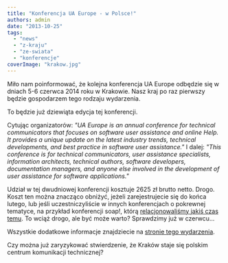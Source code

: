 ```yaml
---
title: "Konferencja UA Europe - w Polsce!"
authors: admin
date: "2013-10-25"
tags:
  - "news"
  - "z-kraju"
  - "ze-swiata"
  - "konferencje"
coverImage: "krakow.jpg"
---
```


Miło nam poinformować, że kolejna konferencja UA Europe odbędzie się w dniach
5-6 czerwca 2014 roku w Krakowie. Nasz kraj po raz pierwszy będzie gospodarzem
tego rodzaju wydarzenia.

To będzie już dziewiąta edycja tej konferencji.

Cytując organizatorów: _"UA Europe is an annual conference for technical
communicators that focuses on software user assistance and online Help. It
provides a unique update on the latest industry trends, technical developments,
and best practice in software user assistance."_ I dalej: _"This conference is
for technical communicators, user assistance specialists, information
architects, technical authors, software developers, documentation managers, and
anyone else involved in the development of user assistance for software
applications."_

Udział w tej dwudniowej konferencji kosztuje 2625 zł brutto netto. Drogo. Koszt
ten można znacząco obniżyć, jeżeli zarejestrujecie się do końca lutego, lub
jeśli uczestniczyliście w innych konferencjach o pokrewnej tematyce, na przykład
konferencji soap!, którą
[relacjonowaliśmy jakiś czas temu](http://techwriter.pl/soap-technical-communication-conference-relacja/).
To wciąż drogo, ale być może warto? Sprawdzimy już w czerwcu...

Wszystkie dodatkowe informacje znajdziecie na
[stronie tego wydarzenia](http://www.uaeurope.com/conference/index.html).

Czy można już zaryzykować stwierdzenie, że Kraków staje się polskim centrum
komunikacji technicznej?
